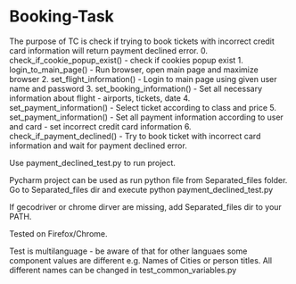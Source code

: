 # Booking-Task

The purpose of TC is check if trying to book tickets with incorrect credit card information will return
     payment declined error.
     0. check_if_cookie_popup_exist() - check if cookies popup exist
     1. login_to_main_page() - Run browser, open main page and maximize browser
     2. set_flight_information() - Login to main page using given user name and password
     3. set_booking_information() - Set all necessary information about flight - airports, tickets, date
     4. set_payment_information() - Select ticket according to class and price
     5. set_payment_information() - Set all payment information according to user and card - set incorrect credit card information
     6. check_if_payment_declined() - Try to book ticket with incorrect card information and wait for payment declined error.
     
Use payment_declined_test.py to run project.      
     
Pycharm project can be used as run python file from Separated_files folder. Go to Separated_files dir and execute python payment_declined_test.py

If gecodriver or chrome dirver are missing, add Separated_files dir to your PATH.

Tested on Firefox/Chrome.

Test is multilanguage - be aware of that for other languaes some component values are different e.g. Names of Cities or person titles.
All different names can be changed in test_common_variables.py
